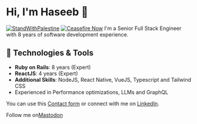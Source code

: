 # Hi, I'm Haseeb  👋
[![StandWithPalestine](https://raw.githubusercontent.com/Safouene1/support-palestine-banner/master/StandWithPalestine.svg)](https://techforpalestine.org/learn-more)
[![Ceasefire Now](https://badge.techforpalestine.org/default)](https://techforpalestine.org/learn-more)
I'm a Senior Full Stack Engineer with 8 years of software development experience.

## 🔧 Technologies & Tools

- **Ruby on Rails**: 8 years (Expert)
- **ReactJS**: 4 years (Expert)
- **Additional Skills**: NodeJS, React Native, VueJS, Typescript and Tailwind CSS
- Experienced in Performance optimizations, LLMs and GraphQL

You can use this [Contact form](https://forms.gle/Vo2B6hRXvhmDMSJo9) or connect with me on [LinkedIn](https://www.linkedin.com/in/haseeb-a-45590868/). 

Follow me on<a rel="me" href="https://ruby.social/@haseebeqx">Mastodon</a>
